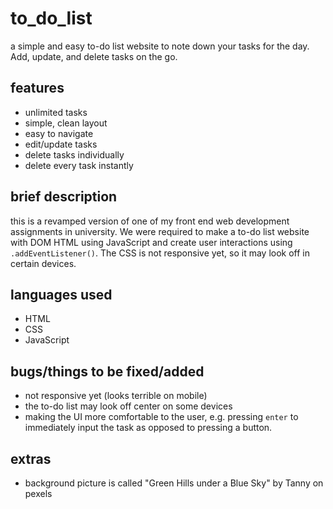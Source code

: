 # to_do_list

a simple and easy to-do list website to note down your tasks for the day. Add, update, and delete tasks on the go.

## features

- unlimited tasks
- simple, clean layout
- easy to navigate
- edit/update tasks
- delete tasks individually
- delete every task instantly

## brief description

this is a revamped version of one of my front end web development assignments in university. We were required to make a to-do list website with DOM HTML using JavaScript and create user interactions using `.addEventListener()`. The CSS is not responsive yet, so it may look off in certain devices.

## languages used

- HTML
- CSS
- JavaScript

## bugs/things to be fixed/added

- not responsive yet (looks terrible on mobile)
- the to-do list may look off center on some devices
- making the UI more comfortable to the user, e.g. pressing  `enter` to immediately input the task as opposed to pressing a button.

## extras

- background picture is called "Green Hills under a Blue Sky" by Tanny on pexels
